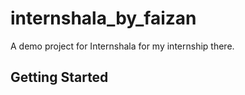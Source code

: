 # internshala_by_faizan

A demo project for Internshala for my internship there.

## Getting Started

